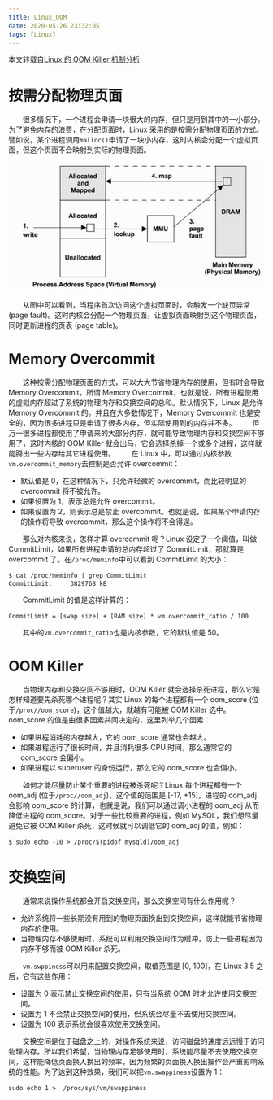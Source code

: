 ```yaml
---
title: Linux_OOM
date: 2020-05-26 23:32:05
tags: [Linux]
---
```


本文转载自[Linux 的 OOM Killer 机制分析](http://senlinzhan.github.io/2017/07/03/oom-killer/)

<!--more-->

# 按需分配物理页面

　　很多情况下，一个进程会申请一块很大的内存，但只是用到其中的一小部分。为了避免内存的浪费，在分配页面时，Linux 采用的是按需分配物理页面的方式。譬如说，某个进程调用`malloc()`申请了一块小内存，这时内核会分配一个虚拟页面，但这个页面不会映射到实际的物理页面。

![img](./Linux-OOM/oom1.png)




　　从图中可以看到，当程序首次访问这个虚拟页面时，会触发一个缺页异常 (page fault)。这时内核会分配一个物理页面，让虚拟页面映射到这个物理页面，同时更新进程的页表 (page table)。



# Memory Overcommit

　　这种按需分配物理页面的方式，可以大大节省物理内存的使用，但有时会导致 Memory Overcommit。所谓 Memory Overcommit，也就是说，所有进程使用的虚拟内存超过了系统的物理内存和交换空间的总和。默认情况下，Linux 是允许 Memory Overcommit 的。并且在大多数情况下，Memory Overcommit 也是安全的，因为很多进程只是申请了很多内存，但实际使用到的内存并不多。
　　但万一很多进程都使用了申请来的大部分内存，就可能导致物理内存和交换空间不够用了，这时内核的 OOM Killer 就会出马，它会选择杀掉一个或多个进程，这样就能腾出一些内存给其它进程使用。
　　在 Linux 中，可以通过内核参数`vm.overcommit_memory`去控制是否允许 overcommit：

- 默认值是 0，在这种情况下，只允许轻微的 overcommit，而比较明显的 overcommit 将不被允许。
- 如果设置为 1，表示总是允许 overcommit。
- 如果设置为 2，则表示总是禁止 overcommit。也就是说，如果某个申请内存的操作将导致 overcommit，那么这个操作将不会得逞。

　　那么对内核来说，怎样才算 overcommit 呢？Linux 设定了一个阈值，叫做 CommitLimit，如果所有进程申请的总内存超过了 CommitLimit，那就算是 overcommit 了。在`/proc/meminfo`中可以看到 CommitLimit 的大小：

```
$ cat /proc/meminfo | grep CommitLimit
CommitLimit:     3829768 kB
```

　　CommitLimit 的值是这样计算的：

```
CommitLimit = [swap size] + [RAM size] * vm.overcommit_ratio / 100
```

　　其中的`vm.overcommit_ratio`也是内核参数，它的默认值是 50。



# OOM Killer

　　当物理内存和交换空间不够用时，OOM Killer 就会选择杀死进程，那么它是怎样知道要先杀死哪个进程呢？其实 Linux 的每个进程都有一个 oom_score (位于`/proc//oom_score`)，这个值越大，就越有可能被 OOM Killer 选中。oom_score 的值是由很多因素共同决定的，这里列举几个因素：

- 如果进程消耗的内存越大，它的 oom_score 通常也会越大。
- 如果进程运行了很长时间，并且消耗很多 CPU 时间，那么通常它的 oom_score 会偏小。
- 如果进程以 superuser 的身份运行，那么它的 oom_score 也会偏小。

　　如何才能尽量防止某个重要的进程被杀死呢？Linux 每个进程都有一个 oom_adj (位于`/proc//oom_adj`)，这个值的范围是 [-17, +15]，进程的 oom_adj 会影响 oom_score 的计算，也就是说，我们可以通过调小进程的 oom_adj 从而降低进程的 oom_score。对于一些比较重要的进程，例如 MySQL，我们想尽量避免它被 OOM Killer 杀死，这时候就可以调低它的 oom_adj 的值，例如：

```
$ sudo echo -10 > /proc/$(pidof mysqld)/oom_adj
```



# 交换空间

　　通常来说操作系统都会开启交换空间，那么交换空间有什么作用呢？

- 允许系统将一些长期没有用到的物理页面换出到交换空间，这样就能节省物理内存的使用。
- 当物理内存不够使用时，系统可以利用交换空间作为缓冲，防止一些进程因为内存不够而被 OOM Killer 杀死。

　　`vm.swppiness`可以用来配置交换空间，取值范围是 [0, 100]，在 Linux 3.5 之后，它有这些作用：

- 设置为 0 表示禁止交换空间的使用，只有当系统 OOM 时才允许使用交换空间。
- 设置为 1 不会禁止交换空间的使用，但系统会尽量不去使用交换空间。
- 设置为 100 表示系统会很喜欢使用交换空间。

　　交换空间是位于磁盘之上的，对操作系统来说，访问磁盘的速度远远慢于访问物理内存。所以我们希望，当物理内存足够使用时，系统能尽量不去使用交换空间，这样能降低页面换入换出的频率，因为频繁的页面换入换出操作会严重影响系统的性能。为了达到这种效果，我们可以把`vm.swappiness`设置为 1：

```
sudo echo 1 >  /proc/sys/vm/swappiness
```

